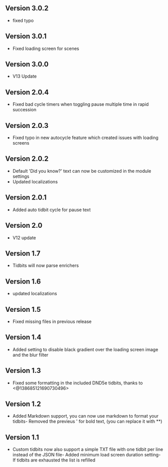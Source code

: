## Version 3.0.2
- fixed typo

## Version 3.0.1
- Fixed loading screen for scenes

## Version 3.0.0
- V13 Update

## Version 2.0.4
- Fixed bad cycle timers when toggling pause multiple time in rapid succession

## Version 2.0.3
- Fixed typo in new autocycle feature which created issues with loading screens

## Version 2.0.2
- Default 'Did you know?' text can now be customized in the module settings
- Updated localizations

## Version 2.0.1
- Added auto tidbit cycle for pause text

## Version 2.0
- V12 update

## Version 1.7
- Tidbits will now parse enrichers

## Version 1.6
- updated localizations

## Version 1.5
- Fixed missing files in previous release

## Version 1.4
- Added setting to disable black gradient over the loading screen image and the blur filter

## Version 1.3
- Fixed some formatting in the included DND5e tidbits, thanks to <@138685121690730496>

## Version 1.2
- Added Markdown support, you can now use markdown to format your tidbits- Removed the previeus ' for bold text, (you can replace it with **)

## Version 1.1
- Custom tidbits now also support a simple TXT file with one tidbit per line instead of the JSON file- Added minimum load screen duration setting- If tidbits are exhausted the list is refilled

